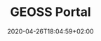 ---
title: "GEOSS Portal"
images: # Create a folder in /static/images/tools that has the same name as this current markdown file and place the images there. We only need the file name here. If this is not clear, please refer to existing tools as references.
  - path: geoss-portal-landing.png
categories:
  - Project Research
  - Publishing and Sharing
tags:
  - Data Research
links:
  - name: GEOSS Portal
    link: https://www.geoportal.org/?f:dataSource=dab
summary: Earth science data
features:
  - Earth Science
platforms:
  - Web
fields:
  - Earth Science
plans:
  - name: Free
    description:
date: 2020-04-26T18:04:59+02:00
draft: false
---
